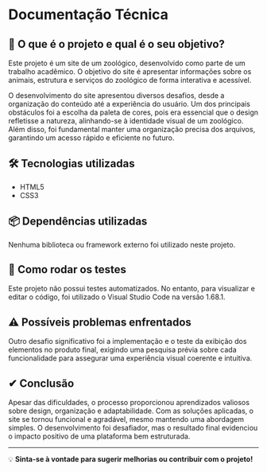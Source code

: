 # Documentação Técnica

## 📌 O que é o projeto e qual é o seu objetivo?
Este projeto é um site de um zoológico, desenvolvido como parte de um trabalho acadêmico. O objetivo do site é apresentar informações sobre os animais, estrutura e serviços do zoológico de forma interativa e acessível.

O desenvolvimento do site apresentou diversos desafios, desde a organização do conteúdo até a experiência do usuário. Um dos principais obstáculos foi a escolha da paleta de cores, pois era essencial que o design refletisse a natureza, alinhando-se à identidade visual de um zoológico. Além disso, foi fundamental manter uma organização precisa dos arquivos, garantindo um acesso rápido e eficiente no futuro.

## 🛠 Tecnologias utilizadas
- HTML5
- CSS3

## 📦 Dependências utilizadas
Nenhuma biblioteca ou framework externo foi utilizado neste projeto.

## 🧪 Como rodar os testes
Este projeto não possui testes automatizados. No entanto, para visualizar e editar o código, foi utilizado o Visual Studio Code na versão 1.68.1.

## ⚠ Possíveis problemas enfrentados
Outro desafio significativo foi a implementação e o teste da exibição dos elementos no produto final, exigindo uma pesquisa prévia sobre cada funcionalidade para assegurar uma experiência visual coerente e intuitiva.

## ✔ Conclusão
Apesar das dificuldades, o processo proporcionou aprendizados valiosos sobre design, organização e adaptabilidade. Com as soluções aplicadas, o site se tornou funcional e agradável, mesmo mantendo uma abordagem simples. O desenvolvimento foi desafiador, mas o resultado final evidenciou o impacto positivo de uma plataforma bem estruturada.

---
💡 **Sinta-se à vontade para sugerir melhorias ou contribuir com o projeto!**
